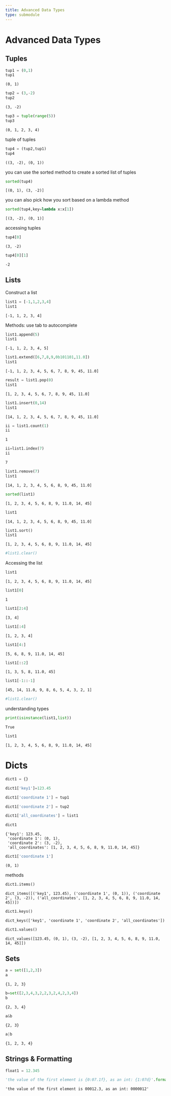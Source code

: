 ```yaml
---
title: Advanced Data Types
type: submodule
---
```


# Advanced Data Types

## Tuples


```python
tup1 = (0,1)
tup1
```




    (0, 1)




```python
tup2 = (3,-2)
tup2
```




    (3, -2)




```python
tup3 = tuple(range(5))
tup3
```




    (0, 1, 2, 3, 4)



tuple of tuples


```python
tup4 = (tup2,tup1)
tup4
```




    ((3, -2), (0, 1))



you can use the sorted method to create a sorted list of tuples


```python
sorted(tup4)
```




    [(0, 1), (3, -2)]



you can also pick how you sort based on a lambda method


```python
sorted(tup4,key=lambda x:x[1])
```




    [(3, -2), (0, 1)]



accessing tuples


```python
tup4[0]
```




    (3, -2)




```python
tup4[0][1]
```




    -2



## Lists
Construct a list


```python
list1 = [-1,1,2,3,4]
list1
```




    [-1, 1, 2, 3, 4]



Methods: use tab to autocomplete


```python
list1.append(5)
list1
```




    [-1, 1, 2, 3, 4, 5]




```python
list1.extend([6,7,8,9,0b101101,11.0])
list1
```




    [-1, 1, 2, 3, 4, 5, 6, 7, 8, 9, 45, 11.0]




```python
result = list1.pop(0)
list1
```




    [1, 2, 3, 4, 5, 6, 7, 8, 9, 45, 11.0]




```python
list1.insert(0,14)
list1
```




    [14, 1, 2, 3, 4, 5, 6, 7, 8, 9, 45, 11.0]




```python
ii = list1.count(1)
ii
```




    1




```python
ii=list1.index(7)
ii
```




    7




```python
list1.remove(7)
list1
```




    [14, 1, 2, 3, 4, 5, 6, 8, 9, 45, 11.0]




```python
sorted(list1)
```




    [1, 2, 3, 4, 5, 6, 8, 9, 11.0, 14, 45]




```python
list1
```




    [14, 1, 2, 3, 4, 5, 6, 8, 9, 45, 11.0]




```python
list1.sort()
list1
```




    [1, 2, 3, 4, 5, 6, 8, 9, 11.0, 14, 45]




```python
#list1.clear()
```

Accessing the list


```python
list1
```




    [1, 2, 3, 4, 5, 6, 8, 9, 11.0, 14, 45]




```python
list1[0]
```




    1




```python
list1[2:4]
```




    [3, 4]




```python
list1[:4]
```




    [1, 2, 3, 4]




```python
list1[4:]
```




    [5, 6, 8, 9, 11.0, 14, 45]




```python
list1[::2]
```




    [1, 3, 5, 8, 11.0, 45]




```python
list1[-1::-1]
```




    [45, 14, 11.0, 9, 8, 6, 5, 4, 3, 2, 1]




```python
#list1.clear()
```

understanding types


```python
print(isinstance(list1,list))
```

    True
    


```python
list1
```




    [1, 2, 3, 4, 5, 6, 8, 9, 11.0, 14, 45]



# Dicts


```python
dict1 = {}
```


```python
dict1['key1']=123.45
```


```python
dict1['coordinate 1'] = tup1
```


```python
dict1['coordinate 2'] = tup2
```


```python
dict1['all_coordinates'] = list1
```


```python
dict1
```




    {'key1': 123.45,
     'coordinate 1': (0, 1),
     'coordinate 2': (3, -2),
     'all_coordinates': [1, 2, 3, 4, 5, 6, 8, 9, 11.0, 14, 45]}




```python
dict1['coordinate 1']
```




    (0, 1)



methods


```python
dict1.items()
```




    dict_items([('key1', 123.45), ('coordinate 1', (0, 1)), ('coordinate 2', (3, -2)), ('all_coordinates', [1, 2, 3, 4, 5, 6, 8, 9, 11.0, 14, 45])])




```python
dict1.keys()
```




    dict_keys(['key1', 'coordinate 1', 'coordinate 2', 'all_coordinates'])




```python
dict1.values()
```




    dict_values([123.45, (0, 1), (3, -2), [1, 2, 3, 4, 5, 6, 8, 9, 11.0, 14, 45]])



## Sets


```python
a = set([1,2,3])
a
```




    {1, 2, 3}




```python
b=set([2,3,4,3,2,2,3,2,4,2,3,4])
b
```




    {2, 3, 4}




```python
a&b
```




    {2, 3}




```python
a|b
```




    {1, 2, 3, 4}



## Strings & Formatting


```python
float1 = 12.345
```


```python
'the value of the first element is {0:07.1f}, as an int: {1:07d}'.format(float1,int(float1))
```




    'the value of the first element is 00012.3, as an int: 0000012'




```python

```
